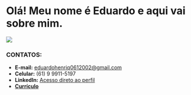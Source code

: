 # Olá! Meu nome é Eduardo e aqui vai sobre mim.

<div>
 <img src="https://github-readme-stats.vercel.app/api?username=EduardoHrq&show_icons=true&bg_color=1C1C1C&text_color=F8F8FF&title_color=00FFFF&icon_color=00FFFF"/>
</div>

### CONTATOS:
* **E-mail:** eduardohenriq0612002@gmail.com
* **Celular:** (61) 9 9911-5197
* **LinkedIn:**  [Acesso direto ao perfil](https://www.linkedin.com/in/eduardohrq/)
* **[Currículo](https://scratch-liver-72b.notion.site/EDUARDO-HENRIQUE-LIMA-SILVA-539a2be47d2d4544bc04f6b93aed8627)**


